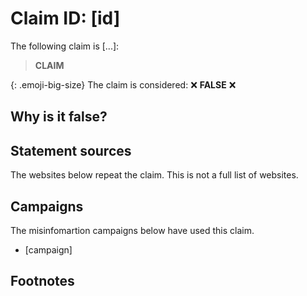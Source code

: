<style>
.emoji-big-size img {height: 12px; width: 12px;}
</style>

# Claim ID: [id]

The following claim is [...]:

> **CLAIM**

{: .emoji-big-size}
The claim is considered: :x: **FALSE** :x:

## Why is it false?


## Statement sources
The websites below repeat the claim. This is not a full list of websites.

## Campaigns
The misinfomartion campaigns below have used this claim.
* [campaign]

## Footnotes
[^example]: [Example](example.com)
